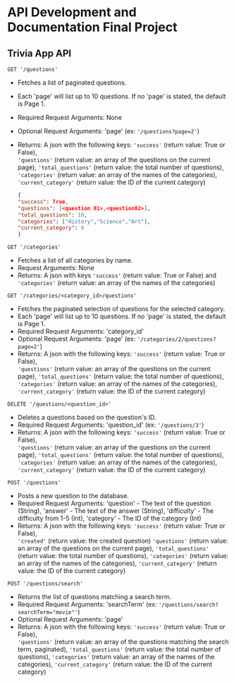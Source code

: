 # API Development and Documentation Final Project

## Trivia App API




`GET '/questions'`

- Fetches a list of paginated questions. 
- Each 'page' will list up to 10 questions. If no 'page' is stated, the default is Page 1. 
- Required Request Arguments: None
- Optional Request Arguments: 'page' (ex: `'/questions?page=2'`)
- Returns: A json with the following keys: 
    `'success'` (return value: True or False),  
    `'questions'` (return value: an array of the questions on the current page), 
    `'total_questions'` (return value: the total number of questions), 
    `'categories'` (return value: an array of the names of the categories), 
    `'current_category'` (return value: the ID of the current category)

    ```json
    {
    "success": True,
    "questions": [<question 01>,<question02>],
    "total_questions": 10,
    "categories": ["History","Science","Art"],
    "current_category": 0
    }
    ```



`GET '/categories'`

- Fetches a list of all categories by name.
- Request Arguments: None
- Returns: A json with keys `'success'` (return value: True or False) and `'categories'` (return value: an array of the names of the categories)



`GET '/categories/<category_id>/questions'`

- Fetches the paginated selection of questions for the selected category.
- Each 'page' will list up to 10 questions. If no 'page' is stated, the default is Page 1. 
- Required Request Arguments: 'category_id' 
- Optional Request Arguments: 'page' (ex: `'/categories/2/questions?page=2'`)
- Returns: A json with the following keys: 
    `'success'` (return value: True or False),  
    `'questions'` (return value: an array of the questions on the current page), 
    `'total_questions'` (return value: the total number of questions), 
    `'categories'` (return value: an array of the names of the categories), 
    `'current_category'` (return value: the ID of the current category)



`DELETE '/questions/<question_id>'`

- Deletes a questions based on the question's ID.
- Required Request Arguments: 'question_id' (ex: `'/questions/3'`)
- Returns: A json with the following keys:
    `'success'` (return value: True or False),  
    `'questions'` (return value: an array of the questions on the current page), 
    `'total_questions'` (return value: the total number of questions), 
    `'categories'` (return value: an array of the names of the categories), 
    `'current_category'` (return value: the ID of the current category)



`POST '/questions'`

- Posts a new question to the database.
- Required Request Arguments: 
    'question'      - The text of the question (String),
    'answer'        - The text of the answer (String),
    'difficulty'    - The difficulty from 1-5 (Int),
    'category'      - The ID of the category (Int)
- Returns: A json with the following keys:
    `'success'` (return value: True or False),  
    `'created'` (return value: the created question)
    `'questions'` (return value: an array of the questions on the current page), 
    `'total_questions'` (return value: the total number of questions), 
    `'categories'` (return value: an array of the names of the categories), 
    `'current_category'` (return value: the ID of the current category)



`POST '/questions/search'`

- Returns the list of questions matching a search term.
- Required Request Arguments: 'searchTerm' (ex: `'/questions/search?searchTerm="movie"'`)
- Optional Request Arguments: 'page'
- Returns: A json with the following keys:
    `'success'` (return value: True or False),  
    `'questions'` (return value: an array of the questions matching the search term, paginated), 
    `'total_questions'` (return value: the total number of questions), 
    `'categories'` (return value: an array of the names of the categories), 
    `'current_category'` (return value: the ID of the current category)
